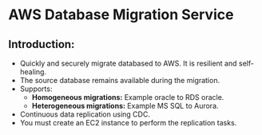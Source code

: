 # AWS Database Migration Service

## Introduction:

- Quickly and securely migrate databased to AWS. It is resilient and self-healing.
- The source database remains available during the migration.
- Supports:
  - **Homogeneous migrations:** Example oracle to RDS oracle.
  - **Heterogeneous migrations:** Example MS SQL to Aurora.
- Continuous data replication using CDC.
- You must create an EC2 instance to perform the replication tasks.